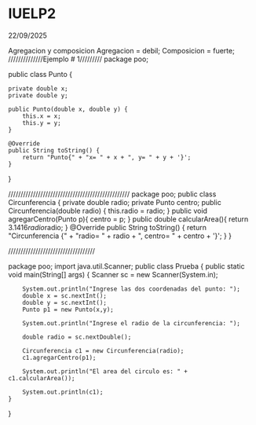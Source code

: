 # IUELP2
22/09/2025

Agregacion y composicion
Agregacion = debil; 
Composicion = fuerte;
//////////////Ejemplo # 1/////////
package poo;

public class Punto {
    
    private double x;
    private double y;

    public Punto(double x, double y) {
        this.x = x;
        this.y = y;
    }

    @Override
    public String toString() {
        return "Punto{" + "x= " + x + ", y= " + y + '}';
    }
}

/////////////////////////////////////////////////
package poo;
public class Circunferencia {
 private double radio;
 private Punto centro;
    public Circunferencia(double radio) {
        this.radio = radio;
    }
    public void agregarCentro(Punto p){
        centro = p;
    }
    public double calcularArea(){
        return 3.1416*radio*radio;
    }
    @Override
    public String toString() {
        return "Circunferencia {" + "radio= " + radio + ", centro= " + centro + '}';
    }
}

///////////////////////////////////

package poo;
import java.util.Scanner;
public class Prueba {
    public static void main(String[] args) {
        Scanner sc = new Scanner(System.in);
        
        System.out.println("Ingrese las dos coordenadas del punto: ");
        double x = sc.nextInt();
        double y = sc.nextInt();
        Punto p1 = new Punto(x,y);
        
        System.out.println("Ingrese el radio de la circunferencia: ");
        
        double radio = sc.nextDouble();
        
        Circunferencia c1 = new Circunferencia(radio);
        c1.agregarCentro(p1);
        
        System.out.println("El area del circulo es: " + c1.calcularArea());
        
        System.out.println(c1);
    }
    
}
